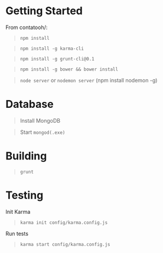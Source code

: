 # Getting Started

From contatooh/:

> `npm install`

> `npm install -g karma-cli`

> `npm install -g grunt-cli@0.1`

> `npm install -g bower && bower install`

> `node server`
or
> `nodemon server`
(npm install nodemon -g)

# Database

> Install MongoDB

> Start `mongod(.exe)`

# Building

>`grunt`

# Testing

Init Karma
>`karma init config/karma.config.js`

Run tests
>`karma start config/karma.config.js`